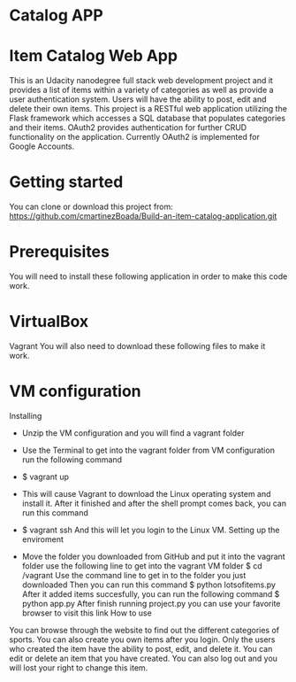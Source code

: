 Catalog APP
=============

# Item Catalog Web App

This is an Udacity nanodegree full stack web development project and it provides a list of items within a variety of categories as well as provide a user authentication system.
Users will have the ability to post, edit and delete their own items. This project is a RESTful web application utilizing the Flask framework which accesses a SQL database that populates categories and their items. OAuth2 provides authentication for further CRUD functionality on the application. Currently OAuth2 is implemented for Google Accounts.

# Getting started

You can clone or download this project from: https://github.com/cmartinezBoada/Build-an-item-catalog-application.git

# Prerequisites

You will need to install these following application in order to make this code work.

# VirtualBox
Vagrant
You will also need to download these following files to make it work.

# VM configuration
Installing

* Unzip the VM configuration and you will find a vagrant folder
* Use the Terminal to get into the vagrant folder from VM configuration
run the following command
* $ vagrant up
* This will cause Vagrant to download the Linux operating system and install it.
After it finished and after the shell prompt comes back, you can run this command
* $ vagrant ssh
And this will let you login to the Linux VM.
Setting up the enviroment

* Move the folder you downloaded from GitHub and put it into the vagrant folder
use the following line to get into the vagrant VM folder
$ cd /vagrant
Use the command line to get in to the folder you just downloaded
Then you can run this command
$ python lotsofitems.py
After it added items succesfully, you can run the following command
$ python app.py
After finish running project.py you can use your favorite browser to visit this link
How to use

You can browse through the website to find out the different categories of sports.
You can also create you own items after you login.
Only the users who created the item have the ability to post, edit, and delete it.
You can edit or delete an item that you have created.
You can also log out and you will lost your right to change this item.

